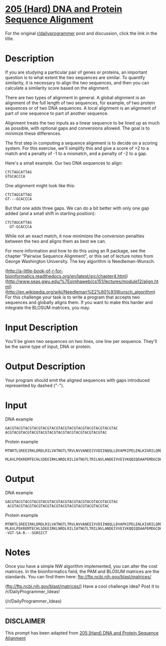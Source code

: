 # [205 (Hard) DNA and Protein Sequence Alignment](https://www.reddit.com/r/dailyprogrammer/comments/2yx8b8/20150313_challenge_205_hard_dna_and_protein/)

For the original [r/dailyprogrammer](https://www.reddit.com/r/dailyprogrammer/) post and discussion, click the link in the title.

# Description
If you are studying a particular pair of genes or proteins, an important question is to what extent the two sequences are similar. To quantify similarity, it is necessary to align the two sequences, and then you can calculate a similarity score based on the alignment.

There are two types of alignment in general. A global alignment is an alignment of the full length of two sequences, for example, of two protein sequences or of two DNA sequences. A local alignment is an alignment of part of one sequence to part of another sequence.

Alignment treats the two inputs as a linear sequence to be lined up as much as possible, with optional gaps and conversions allowed. The goal is to minimize these differences. 

The first step in computing a sequence alignment is to decide on a scoring system. For this exercise, we'll simplify this and give a score of +2 to a match and a penalty of -1 to a mismatch, and a penalty of -2 to a gap. 

Here's a small example. Our two DNA sequences to align:


```
CTCTAGCATTAG
GTGCACCCA
```
One alignment might look like this:


```
CTCTAGCATTAG
GT---GCACCCA
```
But that one adds three gaps. We can do a bit better with only one gap added (and a small shift in starting position):


```
CTCTAGCATTAG
  GT-GCACCCA
```
While not an exact match, it now minimizes the conversion penalties between the two and aligns them as best we can. 

For more information and how to do this using an R package, see the chapter "Pairwise Sequence Alignment", or this set of lecture notes from George Washington University. The key algorithm is Needleman-Wunsch.

(http://a-little-book-of-r-for-bioinformatics.readthedocs.org/en/latest/src/chapter4.html)
(http://www.seas.gwu.edu/%7Esimhaweb/cs151/lectures/module12/align.html)
(http://en.wikipedia.org/wiki/Needleman%E2%80%93Wunsch_algorithm)
For this challenge your task is to write a program that accepts two sequences and globally aligns them. If you want to make this harder and integrate the BLOSUM matrices, you may. 

# Input Description
You'll be given two sequences on two lines, one line per sequence. They'll be the same type of input, DNA or protein. 

# Output Description
Your program should emit the aligned sequences with gaps introduced represented by dashed ("-"). 

# Input
DNA example


```
GACGTACGTACGTACGTACGTACGTACGTACGTACGTACGTACGTACGTAC
ACGTACGTACGTACGTACGTACGTACGTACGTACGTACGTACGTAC
```
Protein example


```
MTNRTLSREEIRKLDRDLRILVATNGTLTRVLNVVANEEIVVDIINQQLLDVAPKIPELENLKIGRILQRDILLKGQKSGILFVAAESLIVIDLLPTAITTYLTKTHHPIGEIMAASRIETYKEDAQVWIGDLPCWLADYGYWDLPKRAVGRRYRIIAGGQPVIITTEYFLRSVFQDTPREELDRCQYSNDIDTRSGDRFVLHGRVFKN
    MLAVLPEKREMTECHLSDEEIRKLNRDLRILIATNGTLTRILNVLANDEIVVEIVKQQIQDAAPEMDGCDHSSIGRVLRRDIVLKGRRSGIPFVAAESFIAIDLLPPEIVASLLETHRPIGEVMAASCIETFKEEAKVWAGESPAWLELDRRRNLPPKVVGRQYRVIAEGRPVIIITEYFLRSVFEDNSREEPIRHQRSVGTSARSGRSICT
```
# Output
DNA example


```
GACGTACGTACGTACGTACGTACGTACGTACGTACGTACGTACGTACGTAC
 ACGTACGTACGTACGTACGTACGTACGTACGTACGTACGTACGTAC
```
Protein example


```
MTNRTLSREEIRKLDRDLRILVATNGTLTRVLNVVANEEIVVDIINQQLLDVAPKIPELENLKIGRILQRDILLKGQKSGILFVAAESLIVIDLLPTAITTYLTKTHHPIGEIMAASRIETYKEDAQVWIGDLPCWLADYGYWDLPKRAVGRRYRIIAGGQPVIITTEYFLRSVFQDTPREELDRCQYSNDIDTRSGDRFVLHGRVFKN
MLAVLPEKREMTECHLSDEEIRKLNRDLRILIATNGTLTRILNVLANDEIVVEIVKQQIQDAAPEMDGCDHSSIGRVLRRDIVLKGRRSGIPFVAAESFIAIDLLPPEIVASLLETHRPIGEVMAASCIETFKEEAKVWAGESPAWLELDRRRNLPPKVVGRQYRVIAEGRPVIIITEYFLRSVFEDNSREEPIRHQRS--VGT-SA-R---SGRSICT
```
# Notes
Once you have a simple NW algorithm implemented, you can alter the cost matrices. In the bioinformatics field, the PAM and BLOSUM matrices are the standards. You can find them here: ftp://ftp.ncbi.nih.gov/blast/matrices/ 

(ftp://ftp.ncbi.nih.gov/blast/matrices/)
Have a cool challenge idea? Post it to /r/DailyProgrammer_Ideas!

(/r/DailyProgrammer_Ideas)

----
## **DISCLAIMER**
This prompt has been adapted from [205 [Hard] DNA and Protein Sequence Alignment](https://www.reddit.com/r/dailyprogrammer/comments/2yx8b8/20150313_challenge_205_hard_dna_and_protein/
)
